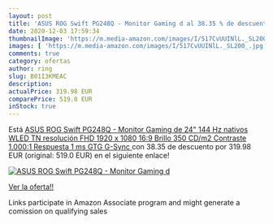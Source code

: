 ```yaml
---
layout: post
title: 'ASUS ROG Swift PG248Q - Monitor Gaming d al 38.35 % de descuento'
date: 2020-12-03 17:59:34
thumbnailImage: 'https://m.media-amazon.com/images/I/517CvUUINlL._SL200_.jpg'
images: [ 'https://m.media-amazon.com/images/I/517CvUUINlL._SL200_.jpg' ]
comments: true
category: ofertas
author: ring
slug: B01I3KMEAC
description:
actualPrice: 319.98 EUR
comparePrice: 519.0 EUR
inStock: true
---
```


Está [ASUS ROG Swift PG248Q - Monitor Gaming de 24"  144 Hz nativos  WLED TN  resolución FHD 1920 x 1080  16:9  Brillo 350 CD/m2  Contraste 1.000:1  Respuesta 1 ms GTG  G-Sync ](https://www.amazon.es/dp/B01I3KMEAC/?tag=tolees-21) con 38.35 de descuento por 319.98 EUR (original: 519.0 EUR) en el siguiente enlace!

[![ASUS ROG Swift PG248Q - Monitor Gaming d](https://m.media-amazon.com/images/I/517CvUUINlL._SL200_.jpg)](https://www.amazon.es/dp/B01I3KMEAC/?tag=tolees-21)

[Ver la oferta!!](https://www.amazon.es/dp/B01I3KMEAC/?tag=tolees-21)

Links participate in Amazon Associate program and might generate a comission on qualifying sales



